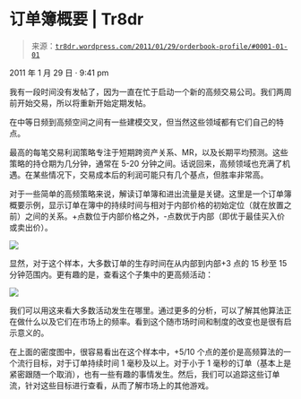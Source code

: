 <!--yml

分类：未分类

日期：2024-05-18 15:30:49

-->

# 订单簿概要 | Tr8dr

> 来源：[`tr8dr.wordpress.com/2011/01/29/orderbook-profile/#0001-01-01`](https://tr8dr.wordpress.com/2011/01/29/orderbook-profile/#0001-01-01)

2011 年 1 月 29 日 · 9:41 pm

我有一段时间没有发帖了，因为一直在忙于启动一个新的高频交易公司。我们两周前开始交易，所以将重新开始定期发帖。

在中等日频到高频空间之间有一些建模交叉，但当然这些领域都有它们自己的特点。

最高的每笔交易利润策略专注于短期跨资产关系、MR，以及长期平均预测。这些策略的持仓期为几分钟，通常在 5-20 分钟之间。话说回来，高频领域也充满了机遇。在某些情况下，交易成本后的利润可能只有几个基点，但胜率非常高。

对于一些简单的高频策略来说，解读订单簿和进出流量是关键。这里是一个订单簿概要示例，显示订单在簿中的持续时间与相对于内部价格的初始定位（就在放置之前）之间的关系。+点数位于内部价格之外，-点数优于内部（即优于最佳买入价或卖出价）。

![](https://tr8dr.wordpress.com/wp-content/uploads/2011/01/wide-profile1.png)

显然，对于这个样本，大多数订单的生存时间在从内部到内部+3 点的 15 秒至 15 分钟范围内。更有趣的是，查看这个子集中的更高频活动：

![](https://tr8dr.wordpress.com/wp-content/uploads/2011/01/short-range.png)

我们可以用这来看大多数活动发生在哪里。通过更多的分析，可以了解其他算法正在做什么以及它们在市场上的频率。看到这个随市场时间和制度的改变也是很有启示意义的。

在上面的密度图中，很容易看出在这个样本中，+5/10 个点的差价是高频算法的一个流行目标，对于订单持续时间 1 毫秒及以上。对于小于 1 毫秒的订单（基本上是紧密跟随一个取消），也有一些有趣的事情发生。然后，我们可以追踪这些订单流，针对这些目标进行查看，从而了解市场上的其他游戏。
